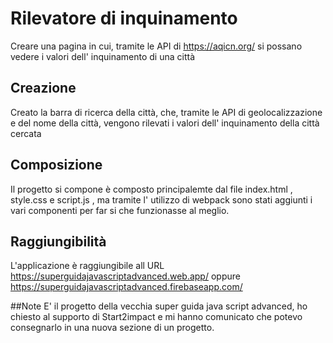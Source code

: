 # Rilevatore di inquinamento

Creare una pagina in cui, tramite le API di https://aqicn.org/ si possano vedere i valori dell' inquinamento di una città

## Creazione

Creato la barra di ricerca della città, che, tramite le API di geolocalizzazione e del nome della città, vengono rilevati i valori dell' inquinamento della città cercata

## Composizione

Il progetto si compone è composto principalemte dal file index.html , style.css e script.js , ma tramite l' utilizzo di webpack sono stati aggiunti i vari componenti per far si che funzionasse al meglio.

## Raggiungibilità
L'applicazione è raggiungibile all URL https://superguidajavascriptadvanced.web.app/ oppure https://superguidajavascriptadvanced.firebaseapp.com/

##Note
E' il progetto della vecchia super guida java script advanced, ho chiesto al supporto di Start2impact e mi hanno comunicato che potevo consegnarlo in una nuova sezione di un progetto.
